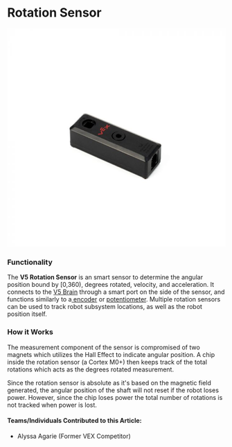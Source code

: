 # Rotation Sensor

![Rotation Sensor](../../../.gitbook/assets/image%20%2850%29.png)

### Functionality

The **V5 Rotation Sensor** is an smart sensor to determine the angular position bound by \[0,360\), degrees rotated, velocity, and acceleration. It connects to the [V5 Brain](../../vex-electronics/vex-v5-brain/) through a smart port on the side of the sensor, and functions similarly to a[ encoder](../3-pin-adi-sensors/encoder.md) or [potentiometer](../3-pin-adi-sensors/potentiometer.md). Multiple rotation sensors can be used to track robot subsystem locations, as well as the robot position itself. 

### How it Works

The measurement component of the sensor is compromised of two magnets which utilizes the Hall Effect to indicate angular position. A chip inside the rotation sensor \(a Cortex M0+\) then keeps track of the total rotations which acts as the degrees rotated measurement.

Since the rotation sensor is absolute as it's based on the magnetic field generated, the angular position of the shaft will not reset if the robot loses power. However, since the chip loses power the total number of rotations is not tracked when power is lost.

#### Teams/Individuals Contributed to this Article:

* Alyssa Agarie \(Former VEX Competitor\)

